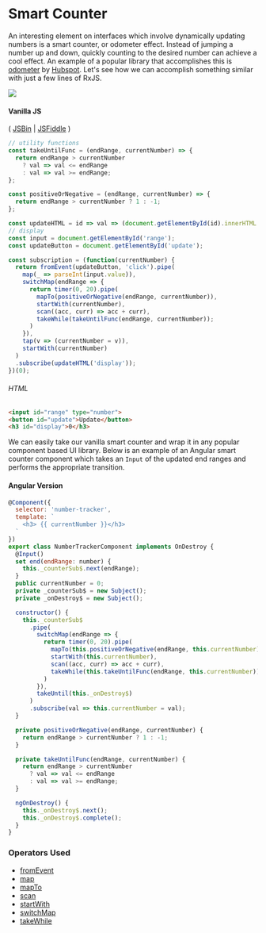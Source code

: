 # Smart Counter

An interesting element on interfaces which involve dynamically updating numbers
is a smart counter, or odometer effect. Instead of jumping a number up and down,
quickly counting to the desired number can achieve a cool effect. An example of
a popular library that accomplishes this is
[odometer](https://github.com/HubSpot/odometer) by
[Hubspot](https://github.com/HubSpot). Let's see how we can accomplish something
similar with just a few lines of RxJS.

<div class="ua-ad"><a href="https://ultimateangular.com/?ref=76683_kee7y7vk"><img src="https://ultimateangular.com/assets/img/banners/ua-leader.svg"></a></div>

#### Vanilla JS

( [JSBin](http://jsbin.com/jojucaqiki/1/edit?js,output) |
[JSFiddle](https://jsfiddle.net/btroncone/au4sqvxu/) )

```js
// utility functions
const takeUntilFunc = (endRange, currentNumber) => {
  return endRange > currentNumber
    ? val => val <= endRange
    : val => val >= endRange;
};

const positiveOrNegative = (endRange, currentNumber) => {
  return endRange > currentNumber ? 1 : -1;
};

const updateHTML = id => val => (document.getElementById(id).innerHTML = val);
// display
const input = document.getElementById('range');
const updateButton = document.getElementById('update');

const subscription = (function(currentNumber) {
  return fromEvent(updateButton, 'click').pipe(
    map(_ => parseInt(input.value)),
    switchMap(endRange => {
      return timer(0, 20).pipe(
        mapTo(positiveOrNegative(endRange, currentNumber)),
        startWith(currentNumber),
        scan((acc, curr) => acc + curr),
        takeWhile(takeUntilFunc(endRange, currentNumber));
      )
    }),
    tap(v => (currentNumber = v)),
    startWith(currentNumber)
  )
  .subscribe(updateHTML('display'));
})(0);
```

###### HTML

```html
<input id="range" type="number">
<button id="update">Update</button>
<h3 id="display">0</h3>
```

We can easily take our vanilla smart counter and wrap it in any popular
component based UI library. Below is an example of an Angular smart counter
component which takes an `Input` of the updated end ranges and performs the
appropriate transition.

#### Angular Version

```js
@Component({
  selector: 'number-tracker',
  template: `
    <h3> {{ currentNumber }}</h3>
  `
})
export class NumberTrackerComponent implements OnDestroy {
  @Input()
  set end(endRange: number) {
    this._counterSub$.next(endRange);
  }
  public currentNumber = 0;
  private _counterSub$ = new Subject();
  private _onDestroy$ = new Subject();

  constructor() {
    this._counterSub$
      .pipe(
        switchMap(endRange => {
          return timer(0, 20).pipe(
            mapTo(this.positiveOrNegative(endRange, this.currentNumber)),
            startWith(this.currentNumber),
            scan((acc, curr) => acc + curr),
            takeWhile(this.takeUntilFunc(endRange, this.currentNumber))
          )
        }),
        takeUntil(this._onDestroy$)
      )
      .subscribe(val => this.currentNumber = val);
  }

  private positiveOrNegative(endRange, currentNumber) {
    return endRange > currentNumber ? 1 : -1;
  }

  private takeUntilFunc(endRange, currentNumber) {
    return endRange > currentNumber
      ? val => val <= endRange
      : val => val >= endRange;
  }

  ngOnDestroy() {
    this._onDestroy$.next();
    this._onDestroy$.complete();
  }
}
```

### Operators Used

* [fromEvent](../operators/creation/fromevent.md)
* [map](../operators/transformation/map.md)
* [mapTo](../operators/transformation/mapto.md)
* [scan](../operators/transformation/scan.md)
* [startWith](../operators/combination/startwith.md)
* [switchMap](../operators/transformation/switchmap.md)
* [takeWhile](../operators/filtering/takewhile.md)
